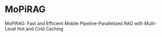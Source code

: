 # MoPiRAG

MoPiRAG: Fast and Efficient Mobile Pipeline-Parallelized RAG with Multi-Level Hot and Cold Caching